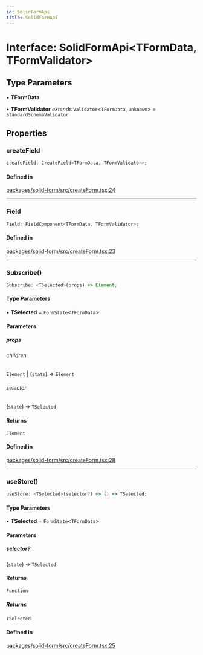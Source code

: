 ```yaml
---
id: SolidFormApi
title: SolidFormApi
---
```


# Interface: SolidFormApi\<TFormData, TFormValidator\>

## Type Parameters

• **TFormData**

• **TFormValidator** *extends* `Validator`\<`TFormData`, `unknown`\> = `StandardSchemaValidator`

## Properties

### createField

```ts
createField: CreateField<TFormData, TFormValidator>;
```

#### Defined in

[packages/solid-form/src/createForm.tsx:24](https://github.com/TanStack/form/blob/main/packages/solid-form/src/createForm.tsx#L24)

***

### Field

```ts
Field: FieldComponent<TFormData, TFormValidator>;
```

#### Defined in

[packages/solid-form/src/createForm.tsx:23](https://github.com/TanStack/form/blob/main/packages/solid-form/src/createForm.tsx#L23)

***

### Subscribe()

```ts
Subscribe: <TSelected>(props) => Element;
```

#### Type Parameters

• **TSelected** = `FormState`\<`TFormData`\>

#### Parameters

##### props

###### children

`Element` \| (`state`) => `Element`

###### selector

(`state`) => `TSelected`

#### Returns

`Element`

#### Defined in

[packages/solid-form/src/createForm.tsx:28](https://github.com/TanStack/form/blob/main/packages/solid-form/src/createForm.tsx#L28)

***

### useStore()

```ts
useStore: <TSelected>(selector?) => () => TSelected;
```

#### Type Parameters

• **TSelected** = `FormState`\<`TFormData`\>

#### Parameters

##### selector?

(`state`) => `TSelected`

#### Returns

`Function`

##### Returns

`TSelected`

#### Defined in

[packages/solid-form/src/createForm.tsx:25](https://github.com/TanStack/form/blob/main/packages/solid-form/src/createForm.tsx#L25)
